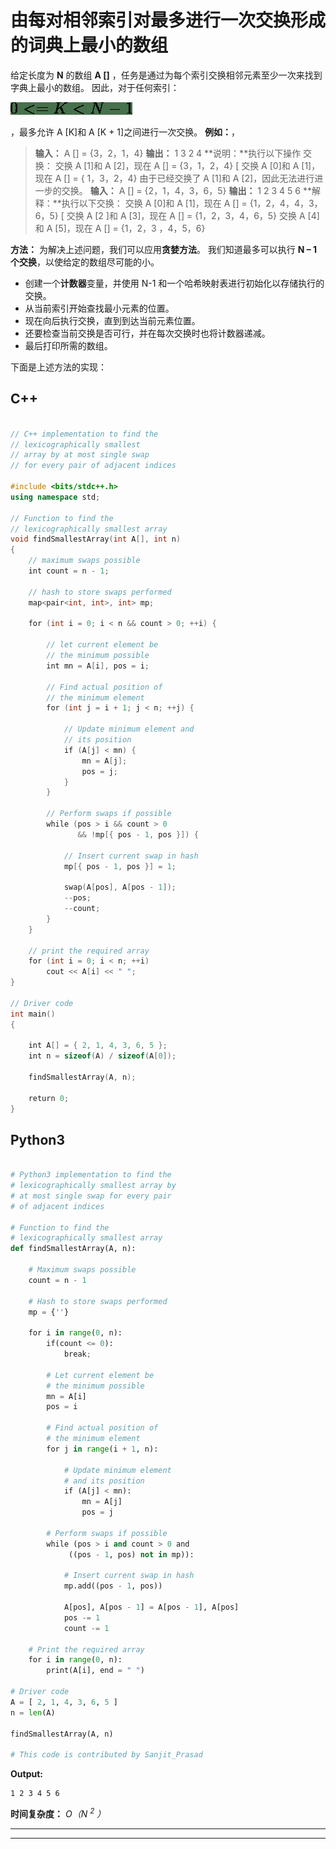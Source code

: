 # 由每对相邻索引对最多进行一次交换形成的词典上最小的数组

给定长度为 **N** 的数组 **A []** ，任务是通过为每个索引交换相邻元素至少一次来找到字典上最小的数组。 因此，对于任何索引：

![0 <= K < N-1 ](img/d49f8f8020d0874fbec2e57f46732f6e.png "Rendered by QuickLaTeX.com")

，最多允许 A [K]和 A [K + 1]之间进行一次交换。
**例如：**，

> **输入：** A [] = {3，2，1，4}
> **输出：** 1 3 2 4
> **说明：**执行以下操作 交换：
> 交换 A [1]和 A [2]，现在 A [] = {3，1，2，4} [
> 交换 A [0]和 A [1]，现在 A [] = { 1，3，2，4}
> 由于已经交换了 A [1]和 A [2]，因此无法进行进一步的交换。
> **输入：** A [] = {2，1，4，3，6，5}
> **输出：** 1 2 3 4 5 6
> **解释：**执行以下交换：
> 交换 A [0]和 A [1]，现在 A [] = {1，2，4，4，3，6，5} [
> 交换 A [2 ]和 A [3]，现在 A [] = {1，2，3，4，6，5}
> 交换 A [4]和 A [5]，现在 A [] = {1，2，3 ，4，5，6}

**方法：**
为解决上述问题，我们可以应用**贪婪方法**。 我们知道最多可以执行 **N – 1 个交换**，以使给定的数组尽可能的小。

*   创建一个**计数器**变量，并使用 N-1 和一个哈希映射表进行初始化以存储执行的交换。
*   从当前索引开始查找最小元素的位置。
*   现在向后执行交换，直到到达当前元素位置。
*   还要检查当前交换是否可行，并在每次交换时也将计数器递减。
*   最后打印所需的数组。

下面是上述方法的实现：

## C++

```cpp

// C++ implementation to find the 
// lexicographically smallest 
// array by at most single swap 
// for every pair of adjacent indices 

#include <bits/stdc++.h> 
using namespace std; 

// Function to find the 
// lexicographically smallest array 
void findSmallestArray(int A[], int n) 
{ 
    // maximum swaps possible 
    int count = n - 1; 

    // hash to store swaps performed 
    map<pair<int, int>, int> mp; 

    for (int i = 0; i < n && count > 0; ++i) { 

        // let current element be 
        // the minimum possible 
        int mn = A[i], pos = i; 

        // Find actual position of 
        // the minimum element 
        for (int j = i + 1; j < n; ++j) { 

            // Update minimum element and 
            // its position 
            if (A[j] < mn) { 
                mn = A[j]; 
                pos = j; 
            } 
        } 

        // Perform swaps if possible 
        while (pos > i && count > 0 
               && !mp[{ pos - 1, pos }]) { 

            // Insert current swap in hash 
            mp[{ pos - 1, pos }] = 1; 

            swap(A[pos], A[pos - 1]); 
            --pos; 
            --count; 
        } 
    } 

    // print the required array 
    for (int i = 0; i < n; ++i) 
        cout << A[i] << " "; 
} 

// Driver code 
int main() 
{ 

    int A[] = { 2, 1, 4, 3, 6, 5 }; 
    int n = sizeof(A) / sizeof(A[0]); 

    findSmallestArray(A, n); 

    return 0; 
} 

```

## Python3

```py

# Python3 implementation to find the 
# lexicographically smallest array by 
# at most single swap for every pair 
# of adjacent indices 

# Function to find the 
# lexicographically smallest array 
def findSmallestArray(A, n): 

    # Maximum swaps possible 
    count = n - 1

    # Hash to store swaps performed 
    mp = {''} 

    for i in range(0, n): 
        if(count <= 0): 
            break; 

        # Let current element be 
        # the minimum possible 
        mn = A[i] 
        pos = i 

        # Find actual position of 
        # the minimum element 
        for j in range(i + 1, n): 

            # Update minimum element  
            # and its position 
            if (A[j] < mn): 
                mn = A[j] 
                pos = j 

        # Perform swaps if possible 
        while (pos > i and count > 0 and 
             ((pos - 1, pos) not in mp)): 

            # Insert current swap in hash 
            mp.add((pos - 1, pos)) 

            A[pos], A[pos - 1] = A[pos - 1], A[pos] 
            pos -= 1
            count -= 1

    # Print the required array 
    for i in range(0, n): 
        print(A[i], end = " ") 

# Driver code 
A = [ 2, 1, 4, 3, 6, 5 ] 
n = len(A) 

findSmallestArray(A, n) 

# This code is contributed by Sanjit_Prasad 

```

**Output:** 

```
1 2 3 4 5 6

```

**时间复杂度：** *O（N <sup>2</sup> ）*



* * *

* * *



